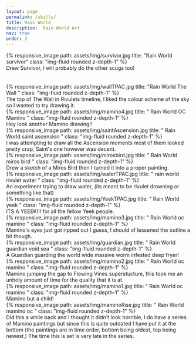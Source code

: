 ```yaml
---
layout: page
permalink: /skills/
title: Rain World 
description:  Rain World Art 
nav: true
order: 3
---
```



<div class="row">
    <div class="col-sm mt-3 mt-md-0"> 
        {% responsive_image path: assets/img/survivor.jpg title: "Rain World survivor" class: "img-fluid rounded z-depth-1" %}
    </div>
</div>
Drew Survivor, I will probably do the other scugs too!

<br />
<br />
<br />

<div class="row">
    <div class="col-sm mt-3 mt-md-0"> 
        {% responsive_image path: assets/img/wallTPAC.jpg title: "Rain World The Wall " class: "img-fluid rounded z-depth-1" %}
    </div>
</div>
The top of The Wall in Rivulets timeline, I liked the colour scheme of the sky so I wanted to try drawing it.


<div class="row">
    <div class="col-sm mt-3 mt-md-0"> 
        {% responsive_image path: assets/img/mamino4.jpg title: " Rain World OC Mamino " class: "img-fluid rounded z-depth-1" %}
    </div>
</div>
Hey look another Mamino drawing!!

<div class="row">
    <div class="col-sm mt-3 mt-md-0"> 
        {% responsive_image path: assets/img/saintAscension.jpg title: " Rain World saint ascension " class: "img-fluid rounded z-depth-1" %}
    </div>
</div>
I was attempting to draw all the Ascension moments most of them looked pretty crap, Saint's one however was decent.


<div class="row">
    <div class="col-sm mt-3 mt-md-0"> 
        {% responsive_image path: assets/img/mirosbird.jpg title: " Rain World miros bird " class: "img-fluid rounded z-depth-1" %}
    </div>
</div>
Drew a sketch of a Miros Bird then I turned it into a proper painting.


<div class="row">
    <div class="col-sm mt-3 mt-md-0"> 
        {% responsive_image path: assets/img/waterTPAC.jpg title: " rain world rivulet water " class: "img-fluid rounded z-depth-1" %}
    </div>
</div>
An experiment trying to draw water, (its meant to be rivulet drowning or something like that)


<div class="row">
    <div class="col-sm mt-3 mt-md-0"> 
        {% responsive_image path: assets/img/YeekTPAC.jpg title: " Rain World yeek " class: "img-fluid rounded z-depth-1" %}
    </div>
</div>
ITS A YEEEK!!! for all the fellow Yeek people.


<div class="row">
    <div class="col-sm mt-3 mt-md-0"> 
        {% responsive_image path: assets/img/mamino3.jpg title: " Rain World oc mamino " class: "img-fluid rounded z-depth-1" %}
    </div>
</div>
Mamino's eyes just got ripped out I guess, I should of lessened the outline a bit though.


<div class="row">
    <div class="col-sm mt-3 mt-md-0"> 
        {% responsive_image path: assets/img/guardian.jpg title: " Rain World guardian void sea " class: "img-fluid rounded z-depth-1" %}
    </div>
</div>
A Guardian guarding the world wide massive worm infested deep fryer! 


<div class="row">
    <div class="col-sm mt-3 mt-md-0"> 
        {% responsive_image path: assets/img/mamino2.jpg title: " Rain World oc mamino " class: "img-fluid rounded z-depth-1" %}
    </div>
</div>
Mamino jumping the gap to Flowing Vines superstucture, this took me an unholy amount of time for the quality that it is at.


<div class="row">
    <div class="col-sm mt-3 mt-md-0"> 
        {% responsive_image path: assets/img/mamino1.jpg title: " Rain World oc mamino " class: "img-fluid rounded z-depth-1" %}
    </div>
    
    
</div>
Mamino but a child!
<div class="row">
    <div class="col-sm mt-3 mt-md-0"> 
        {% responsive_image path: assets/img/maminoRise.jpg title: " Rain World mamino oc " class: "img-fluid rounded z-depth-1" %}
    </div>
</div>
Did this a while back and I thought it didn't look horrible, I do have a series of Mamino paintings but since this is quite outdated I have put it at the bottom (the paintings are in time order, bottom being oldest, top being newest.) The time this is set is very late in the series.

<br />                 


